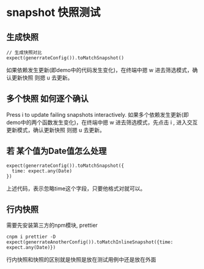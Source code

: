 # snapshot 快照测试
## 生成快照
```
// 生成快照对比
expect(generrateConfig()).toMatchSnapshot()
```
如果依赖发生更新(即demo中的代码发生变化)，在终端中摁 w 进去筛选模式，确认更新快照 则摁 u 去更新。


## 多个快照 如何逐个确认
Press i to update failing snapshots interactively.
如果多个依赖发生更新(即demo中的两个函数发生变化)，在终端中摁 w 进去筛选模式，先点击 i , 进入交互更新模式，确认更新快照 则摁 u 去更新。

## 若 某个值为Date值怎么处理
```
expect(generrateConfig()).toMatchSnapshot({
  time: expect.any(Date)
})
```
上述代码，表示忽略time这个字段，只要他格式对就可以。


## 行内快照
需要先安装第三方的npm模块, prettier
```
cnpm i prettier -D
expect(generrateAnotherConfig()).toMatchInlineSnapshot({time: expect.any(Date)})

```
行内快照和快照的区别就是快照是放在测试用例中还是放在外面